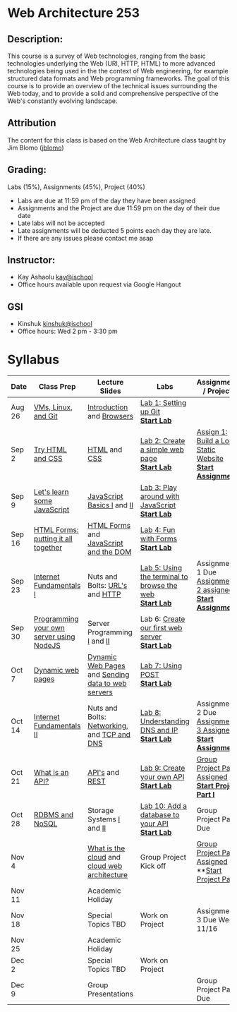 # Web Architecture 253

## Description: 
This course is a survey of Web technologies, ranging from the basic technologies underlying the Web (URI, HTTP, HTML) to more advanced technologies being used in the the context of Web engineering, for example structured data formats and Web programming frameworks. The goal of this course is to provide an overview of the technical issues surrounding the Web today, and to provide a solid and comprehensive perspective of the Web's constantly evolving landscape.

## Attribution
The content for this class is based on the Web Architecture class taught by Jim Blomo ([jblomo](https://github.com/jblomo))

## Grading:
Labs (15%), Assignments (45%), Project (40%)
 - Labs are due at 11:59 pm of the day they have been assigned
 - Assignments and the Project are due 11:59 pm on the day of their due date
 - Late labs will not be accepted
 - Late assignments will be deducted 5 points each day they are late.
 - If there are any issues please contact me asap

## Instructor:
 - Kay Ashaolu <kay@ischool>
 - Office hours available upon request via Google Hangout
  
## GSI
 - Kinshuk <kinshuk@ischool>
 - Office hours: Wed 2 pm - 3:30 pm

# Syllabus

|  Date |  Class Prep | Lecture Slides | Labs | Assignments / Projects |
|---|---|---|---|---|
| Aug 26 | [VMs, Linux, and Git](https://kayashaolu.github.io/webarch/Class%20Prep%201%20-%20Virtual%20Machines,%20Linux%20Terminal,%20and%20Git.html) | [Introduction](https://kayashaolu.github.io/webarch/Lecture%201%20-%20Introduction.html) and [Browsers](https://kayashaolu.github.io/webarch/Lecture%202%20-%20What%20is%20a%20web%20browser.html) | [Lab 1: Setting up Git](https://github.com/kayashaolu/webarch-lab-1)<br />**[Start Lab](https://bcourses.berkeley.edu/courses/1454280/assignments/7731910)** | | 
| Sep 2 | [Try HTML and CSS](https://kayashaolu.github.io/webarch/Class%20Prep%202%20-%20Try%20HTML%20and%20CSS.html) | [HTML](https://kayashaolu.github.io/webarch/Lecture%203%20-%20HTML.html) and [CSS](https://kayashaolu.github.io/webarch/Lecture%204%20-%20CSS.html) | [Lab 2: Create a simple web page](https://github.com/kayashaolu/webarch-lab-2)<br />**[Start Lab](https://bcourses.berkeley.edu/courses/1454280/assignments/7739281)** | [Assign 1: Build a Local Static Website](https://github.com/kayashaolu/webarch-assign-1)<br />**[Start Assignment](https://bcourses.berkeley.edu/courses/1454280/assignments/7739274)** |
| Sep 9 | [Let's learn some JavaScript](https://kayashaolu.github.io/webarch/Class%20Prep%203%20-%20Let's%20learn%20some%20JavaScript.html)| [JavaScript Basics I](https://kayashaolu.github.io/webarch/Lecture%205%20-%20JavaScript%20Basics%20I.html) and [II](https://kayashaolu.github.io/webarch/Lecture%206%20-%20JavaScript%20Basics%20II.html) | [Lab 3: Play around with JavaScript](https://github.com/kayashaolu/webarch-lab-3)<br />**[Start Lab](https://bcourses.berkeley.edu/courses/1454280/assignments/7740363)** | |
| Sep 16 | [HTML Forms: putting it all together](https://kayashaolu.github.io/webarch/Class%20Prep%204%20-%20HTML%20Forms:%20putting%20it%20all%20together.html) | [HTML Forms](https://kayashaolu.github.io/webarch/Lecture%207%20-%20HTML%20Forms.html) and [JavaScript and the DOM](https://kayashaolu.github.io/webarch/Lecture%208%20-%20JavaScript%20and%20the%20DOM.html) | [Lab 4: Fun with Forms](https://github.com/kayashaolu/webarch-lab-4)<br />**[Start Lab](https://bcourses.berkeley.edu/courses/1454280/assignments/7742832)** | |
| Sep 23 | [Internet Fundamentals I](https://kayashaolu.github.io/webarch/Class%20Prep%205%20-%20Internet%20Fundamentals%20I.html) | Nuts and Bolts: [URL's](https://kayashaolu.github.io/webarch/Lecture%209%20-%20Nuts%20and%20Bolts:%20URL's.html) and [HTTP](https://kayashaolu.github.io/webarch/Lecture%2010%20-%20Nuts%20and%20Bolts:%20HTTP.html) | [Lab 5: Using the terminal to browse the web](https://github.com/kayashaolu/webarch-lab-5)<br />**[Start Lab](https://bcourses.berkeley.edu/courses/1454280/assignments/7744559)** | Assignment 1 Due<br />[Assignment 2 assigned](https://github.com/kayashaolu/webarch-assign-2)<br />**[Start Assignment](https://bcourses.berkeley.edu/courses/1454280/assignments/7745619)**  |
| Sep 30 | [Programming your own server using NodeJS](https://kayashaolu.github.io/webarch/Class%20Prep%206%20-%20Programming%20your%20own%20server%20using%20NodeJS.html) | Server Programming [I](https://kayashaolu.github.io/webarch/Lecture%2011%20-%20Server%20Programming%20I.html) and [II](https://kayashaolu.github.io/webarch/Lecture%2012%20-%20Server%20Programming%20II.html) | Lab 6: [Create our first web server](https://github.com/kayashaolu/webarch-lab-6)<br />**[Start Lab](https://bcourses.berkeley.edu/courses/1454280/assignments/7746464)** | |
| Oct 7 | [Dynamic web pages](https://kayashaolu.github.io/webarch/Class%20Prep%207%20-%20Dynamic%20Web%20Pages.html) | [Dynamic Web Pages](https://kayashaolu.github.io/webarch/Lecture%2013%20-%20Dynamic%20Web%20Pages.html) and [Sending data to web servers](https://kayashaolu.github.io/webarch/Lecture%2014%20-%20Sending%20data%20to%20web%20servers.html) | [Lab 7: Using POST](https://github.com/kayashaolu/webarch-lab-7)<br />**[Start Lab](https://bcourses.berkeley.edu/courses/1454280/assignments/7748271)** | |
| Oct 14 | [Internet Fundamentals II](https://kayashaolu.github.io/webarch/Class%20Prep%208%20-%20Internet%20Fundamentals%20II.html) | Nuts and Bolts: [Networking](https://kayashaolu.github.io/webarch/Lecture%2015%20-%20Networking.html), and [TCP and DNS](https://kayashaolu.github.io/webarch/Lecture%2016%20-%20TCP%20and%20DNS.html) | [Lab 8: Understanding DNS and IP](https://github.com/kayashaolu/webarch-lab-8)<br />**[Start Lab](https://bcourses.berkeley.edu/courses/1454280/assignments/7749303)**  | Assignment 2 Due<br />[Assignment 3 Assigned](https://github.com/kayashaolu/webarch-assign-3/blob/master/README.md)<br />**[Start Assignment](https://bcourses.berkeley.edu/courses/1454280/assignments/7750804)** |
| Oct 21 | [What is an API?](https://kayashaolu.github.io/webarch/Class%20Prep%209%20-%20What%20is%20an%20API%3F.html) | [API's](https://kayashaolu.github.io/webarch/Lecture%2017%20-%20API.html) and [REST](https://kayashaolu.github.io/webarch/Lecture%2018%20-%20REST.html) | [Lab 9: Create your own API](https://github.com/kayashaolu/webarch-lab-9)<br/>**[Start Lab](https://bcourses.berkeley.edu/courses/1454280/assignments/7751276)**  | [Group Project Part 1 Assigned](https://github.com/kayashaolu/webarch-project)<br />**[Start Project Part I](https://bcourses.berkeley.edu/courses/1454280/assignments/7751460)**  |
| Oct 28 | [RDBMS and NoSQL](https://kayashaolu.github.io/webarch/Class%20Prep%2010%20-%20RDBMS%20vs%20NoSQL.html) | Storage Systems [I](https://kayashaolu.github.io/webarch/Lecture%2019%20-%20Storage%20Systems%20I.html) and [II](https://kayashaolu.github.io/webarch/Lecture%2020%20-%20Storage%20Systems%20II.html) | [Lab 10: Add a database to your API](https://github.com/kayashaolu/webarch-lab-10)<br />**[Start Lab](https://bcourses.berkeley.edu/courses/1454280/assignments/7752896)** | Group Project Part 1 Due |
| Nov 4 | | [What is the cloud](https://kayashaolu.github.io/webarch/Lecture%2021%20-%20What%20is%20the%20cloud.html) and [cloud web architecture](https://kayashaolu.github.io/webarch/Lecture%2022%20-%20Cloud%20Web%20Architecture.html) | Group Project Kick off | [Group Project Part 2 Assigned](https://github.com/kayashaolu/webarch-project)<br />**[Start Project Part II](https://bcourses.berkeley.edu/courses/1454280/assignments/7754342) |
| Nov 11 |  |  Academic Holiday | | |
| Nov 18 | | Special Topics TBD | Work on Project | Assignment 3 Due Wed 11/16 |
| Nov 25 | | Academic Holiday | | |
| Dec 2 | | Special Topics TBD | Work on Project | |
| Dec 9 | | Group Presentations | | Group Project Part 2 Due |

